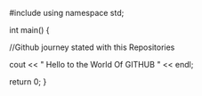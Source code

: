#include <iostream>
using namespace std;

int main()
{

  //Github journey stated with this Repositories
  
  cout << " Hello to the World Of GITHUB " << endl;

  return 0;
}
